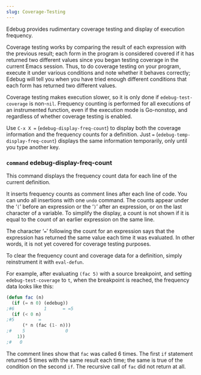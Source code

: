 ```yaml
---
slug: Coverage-Testing
---
```


Edebug provides rudimentary coverage testing and display of execution frequency.

Coverage testing works by comparing the result of each expression with the previous result; each form in the program is considered covered if it has returned two different values since you began testing coverage in the current Emacs session. Thus, to do coverage testing on your program, execute it under various conditions and note whether it behaves correctly; Edebug will tell you when you have tried enough different conditions that each form has returned two different values.

Coverage testing makes execution slower, so it is only done if `edebug-test-coverage` is non-`nil`. Frequency counting is performed for all executions of an instrumented function, even if the execution mode is Go-nonstop, and regardless of whether coverage testing is enabled.

Use `C-x X =` (`edebug-display-freq-count`) to display both the coverage information and the frequency counts for a definition. Just `=` (`edebug-temp-display-freq-count`) displays the same information temporarily, only until you type another key.

### <span className="tag command">`command`</span> **edebug-display-freq-count**

This command displays the frequency count data for each line of the current definition.

It inserts frequency counts as comment lines after each line of code. You can undo all insertions with one `undo` command. The counts appear under the ‘`(`’ before an expression or the ‘`)`’ after an expression, or on the last character of a variable. To simplify the display, a count is not shown if it is equal to the count of an earlier expression on the same line.

The character ‘`=`’ following the count for an expression says that the expression has returned the same value each time it was evaluated. In other words, it is not yet covered for coverage testing purposes.

To clear the frequency count and coverage data for a definition, simply reinstrument it with `eval-defun`.

For example, after evaluating `(fac 5)` with a source breakpoint, and setting `edebug-test-coverage` to `t`, when the breakpoint is reached, the frequency data looks like this:

```lisp
(defun fac (n)
  (if (= n 0) (edebug))
;#6           1      = =5
  (if (< 0 n)
;#5         =
      (* n (fac (1- n)))
;#    5               0
    1))
;#   0
```

The comment lines show that `fac` was called 6 times. The first `if` statement returned 5 times with the same result each time; the same is true of the condition on the second `if`. The recursive call of `fac` did not return at all.
